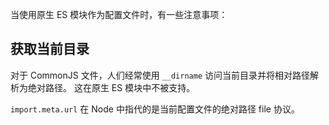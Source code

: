 当使用原生 ES 模块作为配置文件时，有一些注意事项：

## 获取当前目录

对于 CommonJS 文件，人们经常使用 `__dirname` 访问当前目录并将相对路径解析为绝对路径。
这在原生 ES 模块中不被支持。

`import.meta.url` 在 Node 中指代的是当前配置文件的绝对路径 file 协议。
